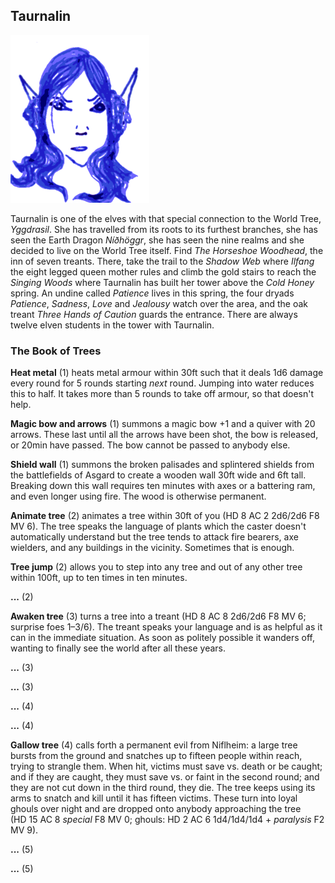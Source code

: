 ## Taurnalin

![Taurnalin](Taurnalin.png)

Taurnalin is one of the elves with that special connection to the
World Tree, *Yggdrasil*. She has travelled from its roots to its
furthest branches, she has seen the Earth Dragon *Níðhöggr*, she has
seen the nine realms and she decided to live on the World Tree itself.
Find *The Horseshoe Woodhead*, the inn of seven treants. There, take
the trail to the *Shadow Web* where *Ilfang* the eight legged queen
mother rules and climb the gold stairs to reach the *Singing Woods*
where Taurnalin has built her tower above the *Cold Honey* spring. An
undine called *Patience* lives in this spring, the four dryads
*Patience*, *Sadness*, *Love* and *Jealousy* watch over the area, and
the oak treant *Three Hands of Caution* guards the entrance. There are
always twelve elven students in the tower with Taurnalin.

### The Book of Trees

**Heat metal** (1) heats metal armour within 30ft such that it deals
1d6 damage every round for 5 rounds starting *next* round. Jumping
into water reduces this to half. It takes more than 5 rounds to take
off armour, so that doesn't help.

**Magic bow and arrows** (1) summons a magic bow +1 and a quiver with
20 arrows. These last until all the arrows have been shot, the bow is
released, or 20min have passed. The bow cannot be passed to anybody
else.

**Shield wall** (1) summons the broken palisades and splintered
shields from the battlefields of Asgard to create a wooden wall 30ft
wide and 6ft tall. Breaking down this wall requires ten minutes with
axes or a battering ram, and even longer using fire. The wood is
otherwise permanent.

**Animate tree** (2) animates a tree within 30ft of you (HD 8 AC 2
2d6/2d6 F8 MV 6). The tree speaks the language of plants which the
caster doesn't automatically understand but the tree tends to attack
fire bearers, axe wielders, and any buildings in the vicinity.
Sometimes that is enough.

**Tree jump** (2) allows you to step into any tree and out of any
other tree within 100ft, up to ten times in ten minutes.

**...** (2)

**Awaken tree** (3) turns a tree into a treant (HD 8 AC 8 2d6/2d6 F8
MV 6; surprise foes 1–3/6). The treant speaks your language and is as
helpful as it can in the immediate situation. As soon as politely
possible it wanders off, wanting to finally see the world after all
these years.

**...** (3)

**...** (3)

**...** (4)

**...** (4)

**Gallow tree** (4) calls forth a permanent evil from Niflheim: a
large tree bursts from the ground and snatches up to fifteen people
within reach, trying to strangle them. When hit, victims must save
vs. death or be caught; and if they are caught, they must save vs. or
faint in the second round; and they are not cut down in the third
round, they die. The tree keeps using its arms to snatch and kill
until it has fifteen victims. These turn into loyal ghouls over night
and are dropped onto anybody approaching the tree (HD 15 AC 8
*special* F8 MV 0; ghouls: HD 2 AC 6 1d4/1d4/1d4 + *paralysis* F2
MV 9).

**...** (5)

**...** (5)
